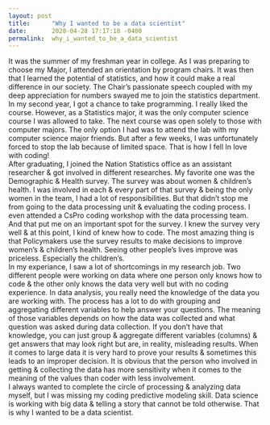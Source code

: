 ```yaml
---
layout: post
title:      "Why I wanted to be a data scientist"
date:       2020-04-28 17:17:18 -0400
permalink:  why_i_wanted_to_be_a_data_scientist
---
```



It was the summer of my freshman year in college. As I was preparing to choose my Major, I attended an orientation by program chairs. It was then that I learned the potential of statistics, and how it could make a real difference in our society. The Chair’s passionate speech coupled with my deep appreciation for numbers swayed me to join the statistics department.<br>
In my second year, I got a chance to take programming. I really liked the course. However, as a Statistics major, it was the only computer science course I was allowed to take. The next course was open solely to those with computer majors. The only option I had was to attend the lab with my computer science major friends. But after a few weeks, I was unfortunately forced to stop the lab because of limited space. That is how I fell In love with coding!<br>
After graduating, I joined the Nation Statistics office as an assistant researcher & got involved in different researches. My favorite one was the Demographic & Health survey. The survey was about women & children’s health. I was involved in each & every part of that survey & being the only women in the team, I had a lot of responsibilities. But that didn’t stop me from going to the data processing unit & evaluating the coding process. I even attended a CsPro coding workshop with the data processing team. And that put me on an important spot for the survey. I knew the survey very well & at this point, I kind of knew how to code. The most amazing thing is that Policymakers use the survey results to make decisions to improve women’s & children’s health. Seeing other people’s lives improve was priceless. Especially the children’s.<br>
In my experiance, I saw a lot of shortcomings in my research job. Two different people were working on data where one person only knows how to code & the other only knows the data very well but with no coding experience. In data analysis, you really need the knowledge of the data you are working with. The process has a lot to do with grouping and aggregating different variables to help answer your questions. The meaning of those variables depends on how the data was collected and what question was asked during data collection. If you don’t have that knowledge, you can just group & aggregate different variables (columns) & get answers that may look right but are, in reality, misleading results. When it comes to large data it is very hard to prove your results & sometimes this leads to an improper decision. It is obvious that the person who involved in getting & collecting the data has more sensitivity when it comes to the meaning of the values than coder with less involvement.<br>
I always wanted to complete the circle of processing & analyzing data myself, but I was missing my coding predictive modeling skill. Data science is working with big data & telling a story that cannot be told otherwise. That is why I wanted to be a data scientist.<br>

